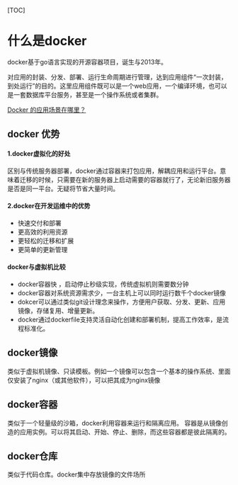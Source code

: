 
[TOC]
# 什么是docker
docker基于go语言实现的开源容器项目，诞生与2013年。

对应用的封装、分发、部署、运行生命周期进行管理，达到应用组件“一次封装，到处运行”的目的。这里应用组件既可以是一个web应用，一个编译环境，也可以是一套数据库平台服务，甚至是一个操作系统或者集群。

[Docker 的应用场景在哪里？](https://www.zhihu.com/question/22969309)

## docker 优势
#### 1.docker虚拟化的好处
区别与传统服务器部署，docker通过容器来打包应用，解耦应用和运行平台。意味着迁移的时候，只需要在新的服务器上启动需要的容器就行了，无论新旧服务器是否是同一平台。无疑将节省大量时间。
#### 2.docker在开发运维中的优势
* 快速交付和部署
* 更高效的利用资源
* 更轻松的迁移和扩展
* 更简单的更新管理
#### docker与虚拟机比较
* docker容器快 ，启动停止秒级实现，传统虚拟机则需要数分钟
* docker容器对系统资源需求少，一台主机上可以同时运行数千个docker镜像
* dokcer可以通过类似git设计理念来操作，方便用户获取、分发、更新、应用镜像，存储复用、增量更新。
* docker通过dockerfile支持灵活自动化创建和部署机制，提高工作效率，是流程标准化。

## docker镜像
类似于虚拟机镜像、只读模板。例如一个镜像可以包含一个基本的操作系统、里面仅安装了nginx（或其他软件），可以把其成为nginx镜像

## docker容器
类似于一个轻量级的沙箱，docker利用容器来运行和隔离应用。
容器是从镜像创造的应用实例。可以将其启动、开始、停止、删除，而这些容器都是彼此隔离的。

## docker仓库
类似于代码仓库。docker集中存放镜像的文件场所



